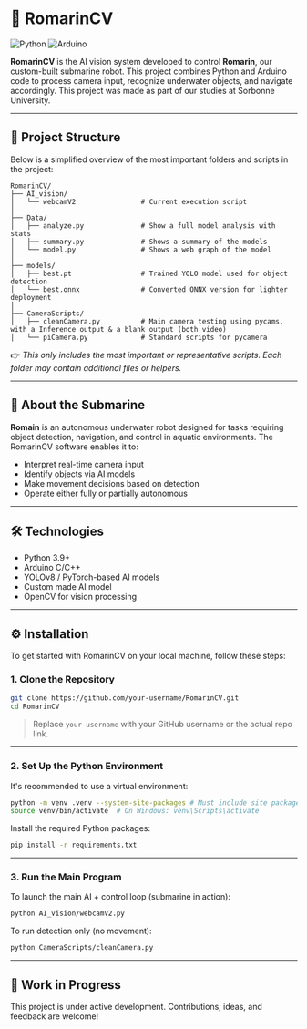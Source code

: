 # 🧭 RomarinCV

![Python](https://img.shields.io/badge/Python-3.9+-blue?logo=python)
![Arduino](https://img.shields.io/badge/-Compatible-00979D?logo=arduino&logoColor=white&label=Arduino&labelColor=gray)

**RomarinCV** is the AI vision system developed to control **Romarin**, our custom-built submarine robot. This project combines Python and Arduino code to process camera input, recognize underwater objects, and navigate accordingly. This project was made as part of our studies at Sorbonne University.

---

## 📁 Project Structure

Below is a simplified overview of the most important folders and scripts in the project:

```
RomarinCV/
├── AI_vision/
│   └── webcamV2                # Current execution script
│
├── Data/
│   ├── analyze.py              # Show a full model analysis with stats
│   ├── summary.py              # Shows a summary of the models
│   └── model.py                # Shows a web graph of the model
│
├── models/
│   ├── best.pt                 # Trained YOLO model used for object detection
│   └── best.onnx               # Converted ONNX version for lighter deployment
│
├── CameraScripts/
│   ├── cleanCamera.py          # Main camera testing using pycams, with a Inference output & a blank output (both video)
│   └── piCamera.py             # Standard scripts for pycamera
```

👉 *This only includes the most important or representative scripts. Each folder may contain additional files or helpers.*


---

## 🤖 About the Submarine

**Romain** is an autonomous underwater robot designed for tasks requiring object detection, navigation, and control in aquatic environments. The RomarinCV software enables it to:
- Interpret real-time camera input
- Identify objects via AI models
- Make movement decisions based on detection
- Operate either fully or partially autonomous

---

## 🛠️ Technologies

- Python 3.9+
- Arduino C/C++
- YOLOv8 / PyTorch-based AI models
- Custom made AI model
- OpenCV for vision processing

---
## ⚙️ Installation

To get started with RomarinCV on your local machine, follow these steps:

### 1. Clone the Repository

```bash
git clone https://github.com/your-username/RomarinCV.git
cd RomarinCV
```

> Replace `your-username` with your GitHub username or the actual repo link.

---

### 2. Set Up the Python Environment

It's recommended to use a virtual environment:

```bash
python -m venv .venv --system-site-packages # Must include site package if using picamera !
source venv/bin/activate  # On Windows: venv\Scripts\activate
```

Install the required Python packages:

```bash
pip install -r requirements.txt
```

---

### 3. Run the Main Program

To launch the main AI + control loop (submarine in action):

```bash
python AI_vision/webcamV2.py
```

To run detection only (no movement):

```bash
python CameraScripts/cleanCamera.py
```

---

## 🚧 Work in Progress

This project is under active development. Contributions, ideas, and feedback are welcome!
